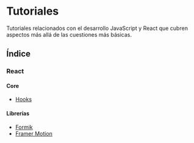 # Tutoriales

Tutoriales relacionados con el desarrollo JavaScript y React que cubren aspectos más allá de las cuestiones más básicas.

## Índice

### React

#### Core

* [Hooks](https://github.com/DevJoseManuel/js-tutorials/blob/master/react/hooks/00_Cover.md)

#### Librerías

* [Formik](https://github.com/DevJoseManuel/js-tutorials/blob/master/react/formik/00_Cover.md)
* [Framer Motion](https://github.com/DevJoseManuel/js-tutorials/blob/master/react/framer-motion/00_Cover.md)


